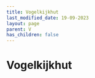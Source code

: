 ```yaml
---
title: Vogelkijkhut
last_modified_date: 19-09-2023
layout: page
parent: V
has_children: false
---
```


Vogelkijkhut
============

